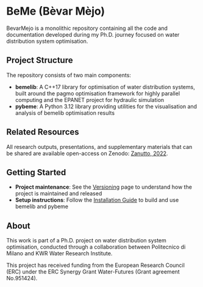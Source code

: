 # BeMe (Bèvar Mèjo)

BevarMejo is a monolithic repository containing all the code and documentation developed during my Ph.D. journey focused on water distribution system optimisation.

## Project Structure

The repository consists of two main components:

- **bemelib**: A C++17 library for optimisation of water distribution systems, built around the pagmo optimisation framework for highly parallel computing and the EPANET project for hydraulic simulation
- **pybeme**: A Python 3.12 library providing utilities for the visualisation and analysis of bemelib optimisation results

## Related Resources

All research outputs, presentations, and supplementary materials that can be shared are available open-access on Zenodo: [Zanutto, 2022](https://doi.org/10.5281/zenodo.10912466).

## Getting Started

- **Project maintenance**: See the [Versioning](versioning.md) page to understand how the project is maintained and released
- **Setup instructions**: Follow the [Installation Guide](building.md) to build and use bemelib and pybeme

## About

This work is part of a Ph.D. project on water distribution system optimisation, conducted through a collaboration between Politecnico di Milano and KWR Water Research Institute.

This project has received funding from the European Research Council (ERC) under the ERC Synergy Grant Water-Futures (Grant agreement No.951424).
